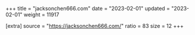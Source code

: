 +++
title = "jacksonchen666.com"
date = "2023-02-01"
updated = "2023-02-01"
weight = 11917

[extra]
source = "https://jacksonchen666.com/"
ratio = 83
size = 12
+++
